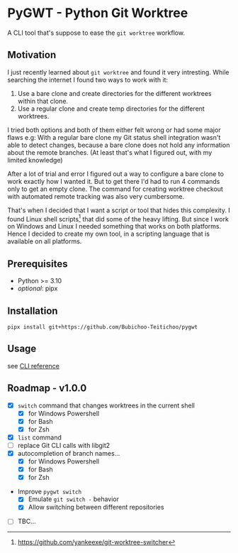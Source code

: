 # PyGWT - Python Git Worktree

A CLI tool that's suppose to ease the `git worktree` workflow.

## Motivation

I just recently learned about `git worktree`
and found it very intresting.
While searching the internet
I found two ways to work with it:

1. Use a bare clone and create directories for the different worktrees within that clone.
1. Use a regular clone and create temp directories for the different worktrees.

I tried both options
and both of them either felt wrong
or had some major flaws e.g:
With a regular bare clone
my Git status shell integration wasn't able to detect changes,
because a bare clone does not hold any information
about the remote branches.
(At least that's what I figured out, with my limited knowledge)

After a lot of trial and error I figured out a way
to configure a bare clone to work exactly how I wanted it.
But to get there I'd had to run 4 commands only to get an empty clone.
The command for creating worktree checkout
with automated remote tracking was also very cumbersome.

That's when I decided that I want a script or tool that hides this complexity.
I found Linux shell scripts[^1] that did some of the heavy lifting.
But since I work on Windows and Linux I needed something that works on both platforms.
Hence I decided to create my own tool,
in a scripting language that is available on all platforms.

## Prerequisites

- Python >= 3.10
- *optional*: pipx

## Installation

```shell
pipx install git+https://github.com/Bubichoo-Teitichoo/pygwt
```

## Usage

see [CLI reference](https://bubichoo-teitichoo.github.io/pygwt/latest/cli/)

## Roadmap - v1.0.0

- [x] `switch` command that changes worktrees in the current shell
    - [x] for Windows Powershell
    - [x] for Bash
    - [x] for Zsh
- [x] `list` command
- [ ] replace Git CLI calls with libgit2
- [x] autocompletion of branch names...
    - [x] for Windows Powershell
    - [x] for Bash
    - [x] for Zsh
- Improve `pygwt switch`
    - [x] Emulate `git switch -` behavior
    - [x] Allow switching between different repositories
- [ ] TBC...

[^1]: <https://github.com/yankeexe/git-worktree-switcher>
